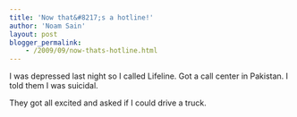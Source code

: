 ```yaml
---
title: 'Now that&#8217;s a hotline!'
author: 'Noam Sain'
layout: post
blogger_permalink:
    - /2009/09/now-thats-hotline.html
---
```


I was depressed last night so I called Lifeline. Got a call center in Pakistan. I told them I was suicidal.

They got all excited and asked if I could drive a truck.